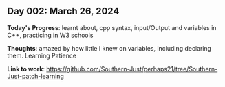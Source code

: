 ## Day 002: March 26, 2024

**Today's Progress**: learnt about, cpp syntax, input/Output and variables in C++,  practicing in W3 schools

__Thoughts__: amazed by how little I knew on variables, including declaring them. Learning Patience

__Link to work__:  https://github.com/Southern-Just/perhaps21/tree/Southern-Just-patch-learning
